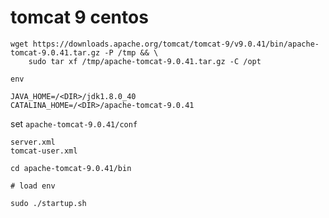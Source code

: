 # tomcat 9 centos

```
wget https://downloads.apache.org/tomcat/tomcat-9/v9.0.41/bin/apache-tomcat-9.0.41.tar.gz -P /tmp && \
    sudo tar xf /tmp/apache-tomcat-9.0.41.tar.gz -C /opt
```

`env`

```
JAVA_HOME=/<DIR>/jdk1.8.0_40
CATALINA_HOME=/<DIR>/apache-tomcat-9.0.41
```

set `apache-tomcat-9.0.41/conf`

```
server.xml
tomcat-user.xml
```

```
cd apache-tomcat-9.0.41/bin

# load env

sudo ./startup.sh
```
